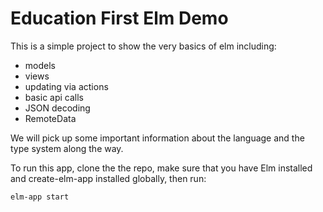 # Education First Elm Demo

This is a simple project to show the very basics of elm including:

* models
* views
* updating via actions
* basic api calls
* JSON decoding
* RemoteData

We will pick up some important information about the language and the type
system along the way.

To run this app, clone the the repo, make sure that you have Elm installed and
create-elm-app installed globally, then run:

```bash
elm-app start
```

